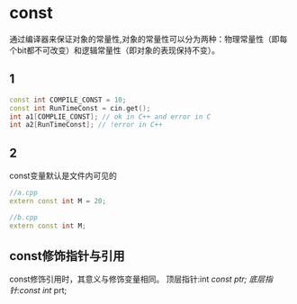 # const

通过编译器来保证对象的常量性,对象的常量性可以分为两种：物理常量性（即每个bit都不可改变）和逻辑常量性（即对象的表现保持不变）。

## 1

```cpp
const int COMPILE_CONST = 10;
const int RunTimeConst = cin.get();
int a1[COMPLIE_CONST]; // ok in C++ and error in C
int a2[RunTimeConst]; // !error in C++

```

## 2

const变量默认是文件内可见的

```cpp
//a.cpp
extern const int M = 20;

//b.cpp
extern const int M;
```

## const修饰指针与引用

const修饰引用时，其意义与修饰变量相同。
顶层指针:int *const ptr;
底层指针:const int* prt;

